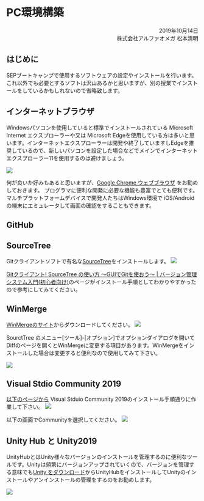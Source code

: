 # PC環境構築

<div style="text-align: right;">
2019年10月14日<br>
株式会社アルファオメガ  松本清明
</div>

## はじめに
SEPブートキャンプで使用するソフトウェアの設定やインストールを行います。これ以外でも必要とするソフトは沢山あるかと思いますが、別の授業でインストールをしているかもしれないので省略致します。


## インターネットブラウザ
Windowsパソコンを使用していると標準でインストールされている Microsoft Internet エクスプローラーや又は Microsoft Edgeを使用している方は多いと思います。インターネットエクスプローラーは開発や終了していますしEdgeを推奨しているので、新しいパソコンを設定した場合などでメインでインターネットエクスプローラー11を使用するのは避けましょう。

<img src="./img/Chrome01.png">

何が良いか好みもあると思いますが、[Google Chrome ウェブブラウザ](https://www.google.com/intl/ja_jp/chrome/) をお勧めしておきます。
プログラマに便利な開発に必要な機能も豊富でとても便利です。
マルチプラットフォームデバイスで開発人たちはWindows環境で iOS/Androidの端末にエミュレータして画面の確認をすることもできます。

## GitHub

## SourceTree

Gitクライアントソフトで有名な[SourceTree](https://www.sourcetreeapp.com/)をインストールします。
<img src="./img/sourcetree01.png">

[Gitクライアント! SourceTree の使い方 ～GUIでGitを使おう～ | バージョン管理システム入門(初心者向け)](https://tracpath.com/bootcamp/learning_git_sourcetree.html)のページがインストール手順としてわかりやすかったので参考にしてみてください。

## WinMerge

[WinMergeのサイト](https://winmerge.org/)からダウンロードしてください。
<img src="./img/WinMerge01.png">

SourctTree のメニュー[ツール]-[オプション]でオプションダイアログを開いてDiffのページを開くとWinMergeに変更する項目があります。WinMergeをインストールした場合は変更すると便利なので使用してみて下さい。

<img src="./img/WinMerge02_ex.png">


## Visual Stdio Community 2019

[以下のページから](https://docs.microsoft.com/ja-jp/visualstudio/install/install-visual-studio?view=vs-2019) Visual Stduio Community 2019のインストール手順通りに作業して下さい。
<img src="./img/VS2019Install01.png">

以下の画面でCommunityを選択してください。
<img src="./img/VS2019Install02.png">


## Unity Hub と Unity2019

UnityHubとはUnity様々なバージョンのインストールを管理するのに便利なツールです。Unityは頻繁にバージョンアップされていくので、バージョンを管理する意味でも[Unity をダウンロード](https://unity3d.com/jp/get-unity/download)からUnityHubをインストールしてUnityのインストールやアンインストールの管理をするのをお勧めします。

<img src="./img/Unity2019_01.png">
